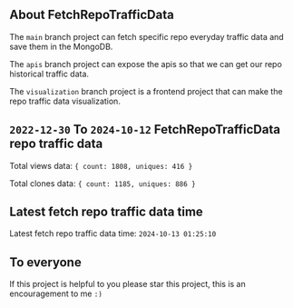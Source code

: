 ## About FetchRepoTrafficData

The `main` branch project can fetch specific repo everyday traffic data and save them in the MongoDB.

The `apis` branch project can expose the apis so that we can get our repo historical traffic data.

The `visualization` branch project is a frontend project that can make the repo traffic data visualization.

## `2022-12-30` To `2024-10-12` FetchRepoTrafficData repo traffic data

Total views data: `{ count: 1808, uniques: 416 }`

Total clones data: `{ count: 1185, uniques: 886 }`

## Latest fetch repo traffic data time

Latest fetch repo traffic data time: `2024-10-13 01:25:10`

## To everyone

If this project is helpful to you please star this project, this is an encouragement to me `:)`



